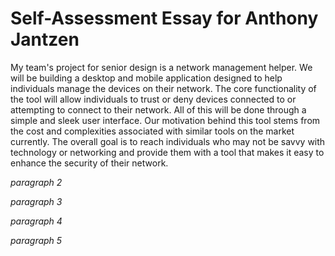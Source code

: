 # Self-Assessment Essay for Anthony Jantzen

My team's project for senior design is a network management helper. We will be building a desktop and mobile application designed to help individuals manage the devices on their network. The core functionality of the tool will allow individuals to trust or deny devices connected to or attempting to connect to their network. All of this will be done through a simple and sleek user interface. Our motivation behind this tool stems from the cost and complexities associated with similar tools on the market currently. The overall goal is to reach individuals who may not be savvy with technology or networking and provide them with a tool that makes it easy to enhance the security of their network.

*paragraph 2*

*paragraph 3*

*paragraph 4*

*paragraph 5*
